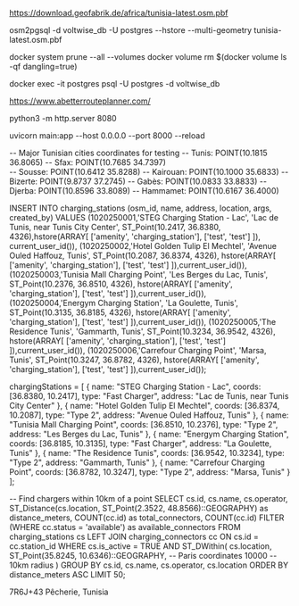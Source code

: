 https://download.geofabrik.de/africa/tunisia-latest.osm.pbf

osm2pgsql -d voltwise_db -U postgres --hstore --multi-geometry tunisia-latest.osm.pbf


docker system prune --all --volumes
docker volume rm $(docker volume ls -qf dangling=true)

docker exec -it postgres psql -U postgres -d voltwise_db


https://www.abetterrouteplanner.com/

python3 -m http.server 8080


uvicorn main:app --host 0.0.0.0 --port 8000 --reload



-- Major Tunisian cities coordinates for testing
-- Tunis: POINT(10.1815 36.8065)
-- Sfax: POINT(10.7685 34.7397)  
-- Sousse: POINT(10.6412 35.8288)
-- Kairouan: POINT(10.1000 35.6833)
-- Bizerte: POINT(9.8737 37.2745)
-- Gabès: POINT(10.0833 33.8833)
-- Djerba: POINT(10.8596 33.8089)
-- Hammamet: POINT(10.6167 36.4000)


INSERT INTO charging_stations (osm_id, name, address, location, args, created_by)
VALUES
    (1020250001,'STEG Charging Station - Lac', 'Lac de Tunis, near Tunis City Center', ST_Point(10.2417, 36.8380, 4326),hstore(ARRAY[
                ['amenity', 'charging_station'],
                ['test', 'test']
            ]), current_user_id()),
    (1020250002,'Hotel Golden Tulip El Mechtel', 'Avenue Ouled Haffouz, Tunis', ST_Point(10.2087, 36.8374, 4326), hstore(ARRAY[
                ['amenity', 'charging_station'],
                ['test', 'test']
            ]),current_user_id()),
    (1020250003,'Tunisia Mall Charging Point', 'Les Berges du Lac, Tunis', ST_Point(10.2376, 36.8510, 4326), hstore(ARRAY[
                ['amenity', 'charging_station'],
                ['test', 'test']
            ]),current_user_id()),
    (1020250004,'Energym Charging Station', 'La Goulette, Tunis', ST_Point(10.3135, 36.8185, 4326), hstore(ARRAY[
                ['amenity', 'charging_station'],
                ['test', 'test']
            ]),current_user_id()),
    (1020250005,'The Residence Tunis', 'Gammarth, Tunis', ST_Point(10.3234, 36.9542, 4326), hstore(ARRAY[
                ['amenity', 'charging_station'],
                ['test', 'test']
            ]),current_user_id()),
    (1020250006,'Carrefour Charging Point', 'Marsa, Tunis', ST_Point(10.3247, 36.8782, 4326), hstore(ARRAY[
                ['amenity', 'charging_station'],
                ['test', 'test']
            ]),current_user_id());


chargingStations = [
            {
                name: "STEG Charging Station - Lac",
                coords: [36.8380, 10.2417],
                type: "Fast Charger",
                address: "Lac de Tunis, near Tunis City Center"
            },
            {
                name: "Hotel Golden Tulip El Mechtel",
                coords: [36.8374, 10.2087],
                type: "Type 2",
                address: "Avenue Ouled Haffouz, Tunis"
            },
            {
                name: "Tunisia Mall Charging Point",
                coords: [36.8510, 10.2376],
                type: "Type 2",
                address: "Les Berges du Lac, Tunis"
            },
            {
                name: "Energym Charging Station",
                coords: [36.8185, 10.3135],
                type: "Fast Charger",
                address: "La Goulette, Tunis"
            },
            {
                name: "The Residence Tunis",
                coords: [36.9542, 10.3234],
                type: "Type 2",
                address: "Gammarth, Tunis"
            },
            {
                name: "Carrefour Charging Point",
                coords: [36.8782, 10.3247],
                type: "Type 2",
                address: "Marsa, Tunis"
            }
        ];


-- Find chargers within 10km of a point
SELECT 
    cs.id,
    cs.name,
    cs.operator,
    ST_Distance(cs.location, ST_Point(2.3522, 48.8566)::GEOGRAPHY) as distance_meters,
    COUNT(cc.id) as total_connectors,
    COUNT(cc.id) FILTER (WHERE cc.status = 'available') as available_connectors
FROM charging_stations cs
LEFT JOIN charging_connectors cc ON cs.id = cc.station_id
WHERE 
    cs.is_active = TRUE
    AND ST_DWithin(
        cs.location, 
        ST_Point(35.8245, 10.6346)::GEOGRAPHY, -- Paris coordinates
        10000 -- 10km radius
    )
GROUP BY cs.id, cs.name, cs.operator, cs.location
ORDER BY distance_meters ASC
LIMIT 50;



7R6J+43 Pêcherie, Tunisia
